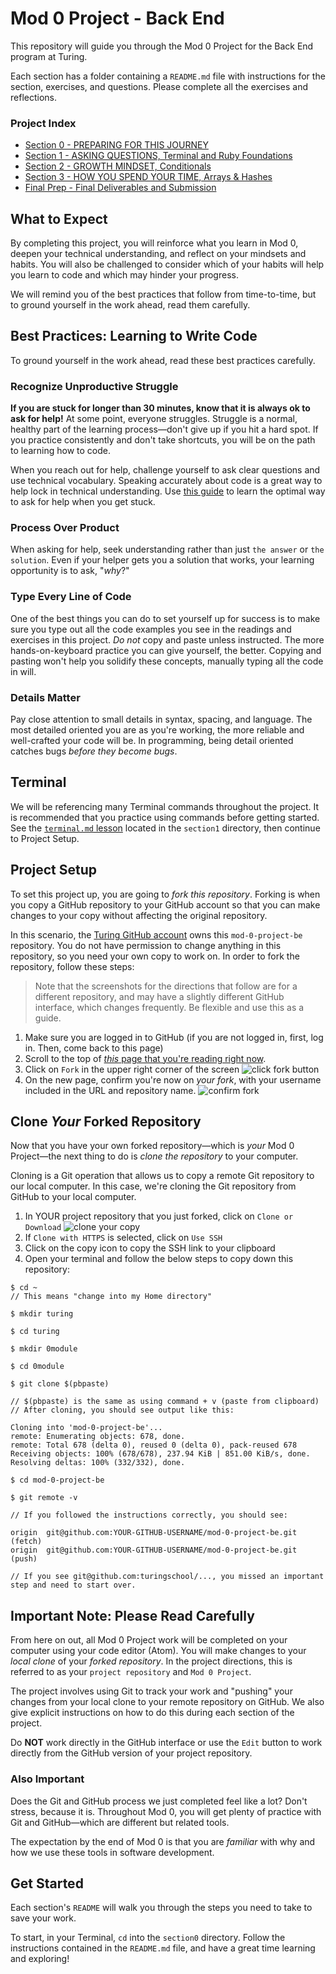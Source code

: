 # Mod 0 Project - Back End

This repository will guide you through the Mod 0 Project for the Back End program at Turing.

Each section has a folder containing a `README.md` file with instructions for the section, exercises, and questions. Please complete all the exercises and reflections.

### Project Index

* [Section 0 - PREPARING FOR THIS JOURNEY](section0)
* [Section 1 - ASKING QUESTIONS, Terminal and Ruby Foundations](section1)
* [Section 2 - GROWTH MINDSET, Conditionals](section2)
* [Section 3 - HOW YOU SPEND YOUR TIME, Arrays & Hashes](section3)
* [Final Prep - Final Deliverables and Submission](final_prep)

## What to Expect

By completing this project, you will reinforce what you learn in Mod 0, deepen your technical understanding, and reflect on your mindsets and habits. You will also be challenged to consider which of your habits will help you learn to code and which may hinder your progress.

We will remind you of the best practices that follow from time-to-time, but to ground yourself in the work ahead, read them carefully.

## Best Practices: Learning to Write Code

To ground yourself in the work ahead, read these best practices carefully.

### Recognize Unproductive Struggle

**If you are stuck for longer than 30 minutes, know that it is always ok to ask for help!** At some point, everyone struggles. Struggle is a normal, healthy part of the learning process—don't give up if you hit a hard spot. If you practice consistently and don't take shortcuts, you will be on the path to learning how to code.

When you reach out for help, challenge yourself to ask clear questions and use technical vocabulary. Speaking accurately about code is a great way to help lock in technical understanding. Use [this guide](https://gist.github.com/ericweissman/fb0241e226227867b6bc70a4d49227f5) to learn the optimal way to ask for help when you get stuck.

### Process Over Product

When asking for help, seek understanding rather than just `the answer` or `the solution`. Even if your helper gets you a solution that works, your learning opportunity is to ask, "*why*?"

### Type Every Line of Code

One of the best things you can do to set yourself up for success is to make sure you type out all the code examples you see in the readings and exercises in this project. *Do not* copy and paste unless instructed. The more hands-on-keyboard practice you can give yourself, the better. Copying and pasting won't help you solidify these concepts, manually typing all the code in will.

### Details Matter

Pay close attention to small details in syntax, spacing, and language. The most detailed oriented you are as you're working, the more reliable and well-crafted your code will be. In programming, being detail oriented catches bugs _before they become bugs_.

## Terminal

We will be referencing many Terminal commands throughout the project. It is recommended that you practice using commands before getting started. See the [`terminal.md` lesson](https://github.com/philmccarthy/mod-0-project-be/tree/phil-edits-2021-12/section1#part-b-terminal) located in the `section1` directory, then continue to Project Setup.

## Project Setup

To set this project up, you are going to *fork this repository*. Forking is when you copy a GitHub repository to your GitHub account so that you can make changes to your copy without affecting the original repository.

In this scenario, the [Turing GitHub account](https://github.com/turingschool) owns this `mod-0-project-be` repository. You do not have permission to change anything in this repository, so you need your own copy to work on. In order to fork the repository, follow these steps:

>Note that the screenshots for the directions that follow are for a different repository, and may have a slightly different GitHub interface, which changes frequently. Be flexible and use this as a guide.

1. Make sure you are logged in to GitHub (if you are not logged in, first, log in. Then, come back to this page)
2. Scroll to the top of [*this* page that you're reading right now](https://github.com/turingschool/mod-0-project-be).
3. Click on `Fork` in the upper right corner of the screen
![click fork button](/images/be_step1.png)
1. On the new page, confirm you're now on _your fork_, with your username included in the URL and repository name.
![confirm fork](/images/be_step2.png)

## Clone _Your_ Forked Repository

Now that you have your own forked repository—which is _your_ Mod 0 Project—the next thing to do is *clone the repository* to your computer.

Cloning is a Git operation that allows us to copy a remote Git repository to our local computer. In this case, we're cloning the Git repository from GitHub to your local computer. 

1. In YOUR project repository that you just forked, click on `Clone or Download`
![clone your copy](/images/be_step3.png)
1. If `Clone with HTTPS` is selected, click on `Use SSH`
1. Click on the copy icon to copy the SSH link to your clipboard
1. Open your terminal and follow the below steps to copy down this repository:
```
$ cd ~
// This means "change into my Home directory"

$ mkdir turing

$ cd turing

$ mkdir 0module

$ cd 0module

$ git clone $(pbpaste)

// $(pbpaste) is the same as using command + v (paste from clipboard)
// After cloning, you should see output like this:

Cloning into 'mod-0-project-be'...
remote: Enumerating objects: 678, done.
remote: Total 678 (delta 0), reused 0 (delta 0), pack-reused 678
Receiving objects: 100% (678/678), 237.94 KiB | 851.00 KiB/s, done.
Resolving deltas: 100% (332/332), done.

$ cd mod-0-project-be

$ git remote -v

// If you followed the instructions correctly, you should see:

origin	git@github.com:YOUR-GITHUB-USERNAME/mod-0-project-be.git (fetch)
origin	git@github.com:YOUR-GITHUB-USERNAME/mod-0-project-be.git (push)

// If you see git@github.com:turingschool/..., you missed an important step and need to start over.
```

## Important Note: Please Read Carefully

From here on out, all Mod 0 Project work will be completed on your computer using your code editor (Atom). You will make changes to your _local clone_ of your _forked repository_. In the project directions, this is referred to as your `project repository` and `Mod 0 Project`.

The project involves using Git to track your work and "pushing" your changes from your local clone to your remote repository on GitHub. We also give explicit instructions on how to do this during each section of the project.

Do **NOT** work directly in the GitHub interface or use the `Edit` button to work directly from the GitHub version of your project repository.

### Also Important

Does the Git and GitHub process we just completed feel like a lot? Don't stress, because it is. Throughout Mod 0, you will get plenty of practice with Git and GitHub—which are different but related tools.

The expectation by the end of Mod 0 is that you are _familiar_ with why and how we use these tools in software development.

## Get Started

Each section's `README` will walk you through the steps you need to take to save your work.

To start, in your Terminal, `cd` into the `section0` directory. Follow the instructions contained in the `README.md` file, and have a great time learning and exploring!
